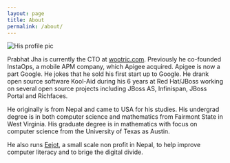 ```yaml
---
layout: page
title: About
permalink: /about/
---
```


![His profile pic](http://github.com/prabhatjha.png)

Prabhat Jha is currently the CTO at [wootric.com](https://wootric.com/). Previously he co-founded InstaOps, a mobile APM company, which Apigee acquired. Apigee is now a part Google. He jokes that he sold his first start up to Google. He drank open source software Kool-Aid during his 6 years at Red Hat/JBoss working on several open source projects including JBoss AS, Infinispan, JBoss Portal and Richfaces. 

He originally is from Nepal and came to USA for his studies. His undergrad degree is in both computer science and mathematics from Fairmont State in West Virginia. His graduate degree is in mathematics with focus on computer science from the University of Texas as Austin. 

He also runs [Eejot](http://eejot.org), a small scale non profit in Nepal, to help improve computer literacy and to brige the digital divide.




